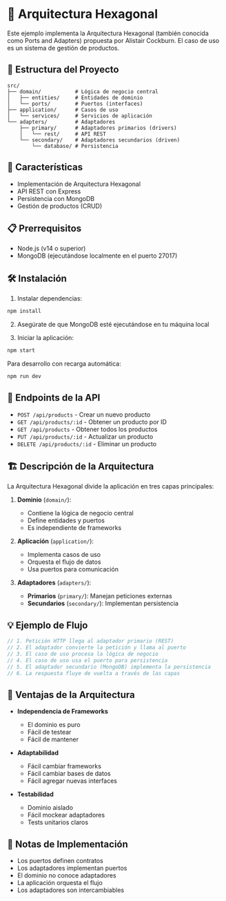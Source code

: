 # 🐝 Arquitectura Hexagonal

Este ejemplo implementa la Arquitectura Hexagonal (también conocida como Ports and Adapters) propuesta por Alistair Cockburn. El caso de uso es un sistema de gestión de productos.

## 📁 Estructura del Proyecto

```
src/
├── domain/           # Lógica de negocio central
│   ├── entities/     # Entidades de dominio
│   └── ports/        # Puertos (interfaces)
├── application/      # Casos de uso
│   └── services/     # Servicios de aplicación
└── adapters/         # Adaptadores
    ├── primary/      # Adaptadores primarios (drivers)
    │   └── rest/     # API REST
    └── secondary/    # Adaptadores secundarios (driven)
        └── database/ # Persistencia
```

## 🚀 Características

- Implementación de Arquitectura Hexagonal
- API REST con Express
- Persistencia con MongoDB
- Gestión de productos (CRUD)

## 📋 Prerrequisitos

- Node.js (v14 o superior)
- MongoDB (ejecutándose localmente en el puerto 27017)

## 🛠️ Instalación

1. Instalar dependencias:
```bash
npm install
```

2. Asegúrate de que MongoDB esté ejecutándose en tu máquina local

3. Iniciar la aplicación:
```bash
npm start
```

Para desarrollo con recarga automática:
```bash
npm run dev
```

## 🔌 Endpoints de la API

- `POST /api/products` - Crear un nuevo producto
- `GET /api/products/:id` - Obtener un producto por ID
- `GET /api/products` - Obtener todos los productos
- `PUT /api/products/:id` - Actualizar un producto
- `DELETE /api/products/:id` - Eliminar un producto

## 🏗️ Descripción de la Arquitectura

La Arquitectura Hexagonal divide la aplicación en tres capas principales:

1. **Dominio** (`domain/`):
   - Contiene la lógica de negocio central
   - Define entidades y puertos
   - Es independiente de frameworks

2. **Aplicación** (`application/`):
   - Implementa casos de uso
   - Orquesta el flujo de datos
   - Usa puertos para comunicación

3. **Adaptadores** (`adapters/`):
   - **Primarios** (`primary/`): Manejan peticiones externas
   - **Secundarios** (`secondary/`): Implementan persistencia

## 💡 Ejemplo de Flujo

```javascript
// 1. Petición HTTP llega al adaptador primario (REST)
// 2. El adaptador convierte la petición y llama al puerto
// 3. El caso de uso procesa la lógica de negocio
// 4. El caso de uso usa el puerto para persistencia
// 5. El adaptador secundario (MongoDB) implementa la persistencia
// 6. La respuesta fluye de vuelta a través de las capas
```

## 🎯 Ventajas de la Arquitectura

- **Independencia de Frameworks**
  - El dominio es puro
  - Fácil de testear
  - Fácil de mantener

- **Adaptabilidad**
  - Fácil cambiar frameworks
  - Fácil cambiar bases de datos
  - Fácil agregar nuevas interfaces

- **Testabilidad**
  - Dominio aislado
  - Fácil mockear adaptadores
  - Tests unitarios claros

## 📝 Notas de Implementación

- Los puertos definen contratos
- Los adaptadores implementan puertos
- El dominio no conoce adaptadores
- La aplicación orquesta el flujo
- Los adaptadores son intercambiables 